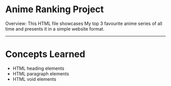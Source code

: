 # Anime Ranking Project
Overview: This HTML file showcases My top 3 favourite anime series of all time and presents it in a simple website format.

---
# Concepts Learned
- HTML heading elements
- HTML paragraph elements
- HTML void elements
